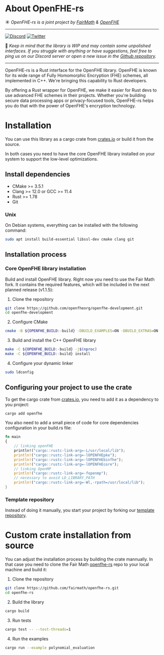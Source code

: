 # About OpenFHE-rs
☀️ *OpenFHE-rs is a joint project by [FairMath](https://fairmath.xyz/) & [OpenFHE](https://www.openfhe.org/)*

---
[![Discord](https://img.shields.io/discord/1163764915803279360?logo=discord&label=Fair%20Math)](https://discord.com/invite/NfhXwyr9M5)
[![Twitter](https://img.shields.io/twitter/follow/FairMath)](https://twitter.com/FairMath)

🔔 *Keep in mind that the library is WIP and may contain some unpolished interfaces. If you struggle with anything or have suggestions, feel free to ping us on our Discord server or open a new issue in the [Github repository](https://github.com/fairmath/openfhe-rs/tree/master).*

---

OpenFHE-rs is a Rust interface for the OpenFHE library. OpenFHE is known for its wide range of Fully Homomorphic Encryption (FHE) schemes, 
all implemented in C++. We're bringing this capability to Rust developers.

By offering a Rust wrapper for OpenFHE, we make it easier for Rust devs to use advanced FHE schemes in their projects. 
Whether you're building secure data processing apps or privacy-focused tools, OpenFHE-rs helps you do that with the power of OpenFHE's encryption technology.

# Installation

You can use this library as a cargo crate from [crates.io](https://crates.io/crates/openfhe) or build it from the source.

In both cases you need to have the core OpenFHE library installed on your system to support the low-level optimizations.

## Install dependencies
    
* CMake >= 3.5.1
* Clang >= 12.0 or GCC >= 11.4
* Rust >= 1.78
* Git

### Unix

On Debian systems, everything can be installed with the following command:

```bash
sudo apt install build-essential libssl-dev cmake clang git
```

## Installation process

### Core OpenFHE library installation

Build and install OpenFHE library. Right now you need to use the Fair Math fork. It contains the required features, which will be included in the next planned release (v1.1.5):

1. Clone the repository

```bash
git clone https://github.com/openfheorg/openfhe-development.git
cd openfhe-development
```

2. Configure CMake

```bash
cmake -B ${OPENFHE_BUILD:-build} -DBUILD_EXAMPLES=ON -DBUILD_EXTRAS=ON -DBUILD_SHARED=ON .       
```

3. Build and install the C++ OpenFHE library

```bash
make -C ${OPENFHE_BUILD:-build} -j$(nproc)
make -C ${OPENFHE_BUILD:-build} install
```

4. Configure your dynamic linker

```bash
sudo ldconfig
```

## Configuring your project to use the crate

To get the cargo crate from [crates.io](https://crates.io/crates/openfhe), you need to add it as a dependency to you project:

```bash
cargo add openfhe
```

You also need to add a small piece of code for core dependencies configuration in your build.rs file:

```rs
fn main
{
    // linking openFHE
    println!("cargo::rustc-link-arg=-L/usr/local/lib");
    println!("cargo::rustc-link-arg=-lOPENFHEpke");
    println!("cargo::rustc-link-arg=-lOPENFHEbinfhe");
    println!("cargo::rustc-link-arg=-lOPENFHEcore");
    // linking OpenMP
    println!("cargo::rustc-link-arg=-fopenmp");
    // necessary to avoid LD_LIBRARY_PATH
    println!("cargo::rustc-link-arg=-Wl,-rpath=/usr/local/lib");
}
```

### Template repository

Instead of doing it manually, you start your project by forking our [template repository](https://github.com/fairmath/openfhe-rs-template/tree/main).

# Custom crate installation from source

You can adjust the installation process by building the crate mannually. In that case you need to clone the Fair Math [openfhe-rs](https://github.com/fairmath/openfhe-rs) repo to your local machine and build it:

1. Clone the repository
```bash
git clone https://github.com/fairmath/openfhe-rs.git
cd openfhe-rs
```

2. Build the library
```bash
cargo build
```

3. Run tests
```bash
cargo test -- --test-threads=1
```

4. Run the examples
```bash
cargo run --example polynomial_evaluation
```
